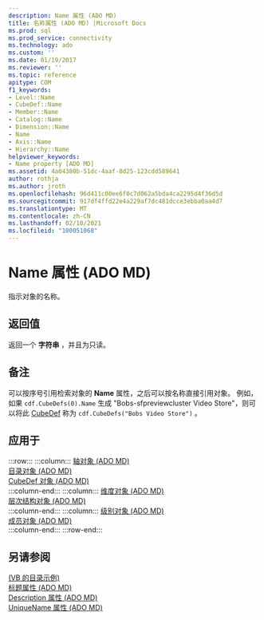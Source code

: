 ```yaml
---
description: Name 属性 (ADO MD)
title: 名称属性 (ADO MD) |Microsoft Docs
ms.prod: sql
ms.prod_service: connectivity
ms.technology: ado
ms.custom: ''
ms.date: 01/19/2017
ms.reviewer: ''
ms.topic: reference
apitype: COM
f1_keywords:
- Level::Name
- CubeDef::Name
- Member::Name
- Catalog::Name
- Dimension::Name
- Name
- Axis::Name
- Hierarchy::Name
helpviewer_keywords:
- Name property [ADO MD]
ms.assetid: 4a04380b-51dc-4aaf-8d25-123cdd589641
author: rothja
ms.author: jroth
ms.openlocfilehash: 96d411c00ee6f0c7d062a5bda4ca2295d4f36d5d
ms.sourcegitcommit: 917df4ffd22e4a229af7dc481dcce3ebba0aa4d7
ms.translationtype: MT
ms.contentlocale: zh-CN
ms.lasthandoff: 02/10/2021
ms.locfileid: "100051068"
---
```

# <a name="name-property-ado-md"></a>Name 属性 (ADO MD)
指示对象的名称。  
  
## <a name="return-values"></a>返回值  
 返回一个 **字符串** ，并且为只读。  
  
## <a name="remarks"></a>备注  
 可以按序号引用检索对象的 **Name** 属性，之后可以按名称直接引用对象。 例如，如果 `cdf.CubeDefs(0).Name` 生成 "Bobs-sfpreviewcluster Video Store"，则可以将此 [CubeDef](./cubedef-object-ado-md.md) 称为 `cdf.CubeDefs("Bobs Video Store")` 。  
  
## <a name="applies-to"></a>应用于  

:::row:::
    :::column:::
        [轴对象 (ADO MD)](./axis-object-ado-md.md)  
        [目录对象 (ADO MD)](./catalog-object-ado-md.md)  
        [CubeDef 对象 (ADO MD)](./cubedef-object-ado-md.md)  
    :::column-end:::
    :::column:::
        [维度对象 (ADO MD)](./dimension-object-ado-md.md)  
        [层次结构对象 (ADO MD)](./hierarchy-object-ado-md.md)  
    :::column-end:::
    :::column:::
        [级别对象 (ADO MD)](./level-object-ado-md.md)  
        [成员对象 (ADO MD)](./member-object-ado-md.md)  
    :::column-end:::
:::row-end:::

## <a name="see-also"></a>另请参阅  
 [ (VB 的目录示例) ](./catalog-example-vb.md)   
 [标题属性 (ADO MD) ](./caption-property-ado-md.md)   
 [Description 属性 (ADO MD) ](./description-property-ado-md.md)   
 [UniqueName 属性 (ADO MD)](./uniquename-property-ado-md.md)